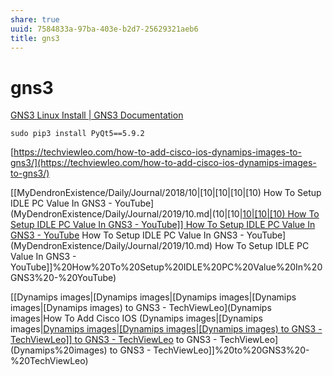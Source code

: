 ```yaml
---
share: true
uuid: 7584833a-97ba-403e-b2d7-25629321aeb6
title: gns3
---
```

# gns3
[GNS3 Linux Install | GNS3 Documentation](https://docs.gns3.com/docs/getting-started/installation/linux/)

    
    sudo pip3 install PyQt5==5.9.2


[https://techviewleo.com/how-to-add-cisco-ios-dynamips-images-to-gns3/](https://techviewleo.com/how-to-add-cisco-ios-dynamips-images-to-gns3/)

[[MyDendronExistence/Daily/Journal/2018/10|[10|[10|[10|[10) How To Setup IDLE PC Value In GNS3 - YouTube](MyDendronExistence/Daily/Journal/2019/10.md|(10|[10|[10|[10|[10) How To Setup IDLE PC Value In GNS3 - YouTube]] How To Setup IDLE PC Value In GNS3 - YouTube](../../../MyDendronExistence/Daily/Journal/2019/10.md) How To Setup IDLE PC Value In GNS3 - YouTube](MyDendronExistence/Daily/Journal/2019/10.md) How To Setup IDLE PC Value In GNS3 - YouTube]]%20How%20To%20Setup%20IDLE%20PC%20Value%20In%20GNS3%20-%20YouTube)

[[Dynamips images|[Dynamips images|[Dynamips images|[Dynamips images|[Dynamips images) to GNS3 - TechViewLeo](Dynamips images|How To Add Cisco IOS (Dynamips images|[Dynamips images|[Dynamips images|[Dynamips images|[Dynamips images) to GNS3 - TechViewLeo]] to GNS3 - TechViewLeo](Dynamips%20images) to GNS3 - TechViewLeo](Dynamips%20images) to GNS3 - TechViewLeo]]%20to%20GNS3%20-%20TechViewLeo)